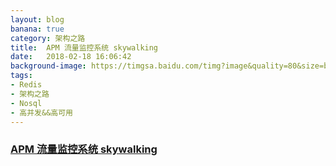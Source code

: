 ```yaml
---
layout: blog
banana: true
category: 架构之路
title:  APM 流量监控系统 skywalking
date:   2018-02-18 16:06:42
background-image: https://timgsa.baidu.com/timg?image&quality=80&size=b9999_10000&sec=1522826644054&di=73e0e2303f6588a9e646f164c9e84008&imgtype=0&src=http%3A%2F%2Fbpic.ooopic.com%2F15%2F31%2F43%2F15314383-b584ea06260074133cb666f7762daed2-2.jpg
tags:
- Redis
- 架构之路
- Nosql
- 高并发&&高可用	
---
```


### [APM 流量监控系统 skywalking](http://skywalking.io/ "APM 流量监控系统 skywalking")

